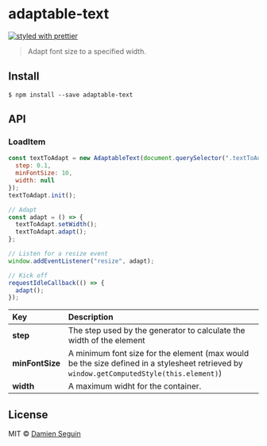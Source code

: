 # adaptable-text

[![styled with prettier](https://img.shields.io/badge/styled_with-prettier-ff69b4.svg)](https://github.com/prettier/prettier)


> Adapt font size to a specified width.

## Install

```
$ npm install --save adaptable-text
```

## API

### LoadItem

```js
const textToAdapt = new AdaptableText(document.querySelector(".textToAdapt"), {
  step: 0.1,
  minFontSize: 10,
  width: null
});
textToAdapt.init();

// Adapt
const adapt = () => {
  textToAdapt.setWidth();
  textToAdapt.adapt();
};

// Listen for a resize event
window.addEventListener("resize", adapt);

// Kick off
requestIdleCallback(() => {
  adapt();
});
```

|Key|Description
|:---------|:---------|
|**step**|The step used by the generator to calculate the width of the element|
|**minFontSize**|A minimum font size for the element (max would be the size defined in a stylesheet retrieved by `window.getComputedStyle(this.element)`)|
|**width**|A maximum widht for the container.|

## License

MIT © [Damien Seguin](https://github.com/dmnsgn)
